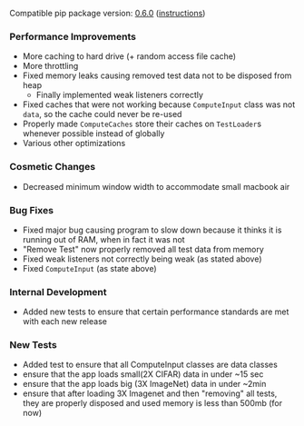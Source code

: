 <!--- https://github.com/mgroth0/deephys/releases -->

[//]: # (VERSION:1.22.6)


Compatible pip package
version: [0.6.0](https://pypi.org/project/deephys/0.6.0/) ([instructions](https://colab.research.google.com/drive/1aR5lnpVMxda7wUj1RZ6YODX5N2FA8YRn))

[//]: # (### PIP Python Package Updated to 0.6.0)

[//]: # (### New Features)

### Performance Improvements
- More caching to hard drive (+ random access file cache)
- More throttling
- Fixed memory leaks causing removed test data not to be disposed from heap
  - Finally implemented weak listeners correctly
- Fixed caches that were not working because `ComputeInput` class was not `data`, so the cache could never be re-used
- Properly made `ComputeCaches` store their caches on `TestLoader`s whenever possible instead of globally
- Various other optimizations

### Cosmetic Changes
- Decreased minimum window width to accommodate small macbook air

### Bug Fixes
- Fixed major bug causing program to slow down because it thinks it is running out of RAM, when in fact it was not
- "Remove Test" now properly removed all test data from memory
- Fixed weak listeners not correctly being weak (as stated above)
- Fixed `ComputeInput` (as state above)

### Internal Development
- Added new tests to ensure that certain performance standards are met with each new release

### New Tests
- Added test to ensure that all ComputeInput classes are data classes 
- ensure that the app loads small(2X CIFAR) data in under ~15 sec
- ensure that the app loads big (3X ImageNet) data in under ~2min
- ensure that after loading 3X Imagenet and then "removing" all tests, they are properly disposed and used memory is less than 500mb (for now)

[//]: # (### Notes)

[//]: # (### Todo)

